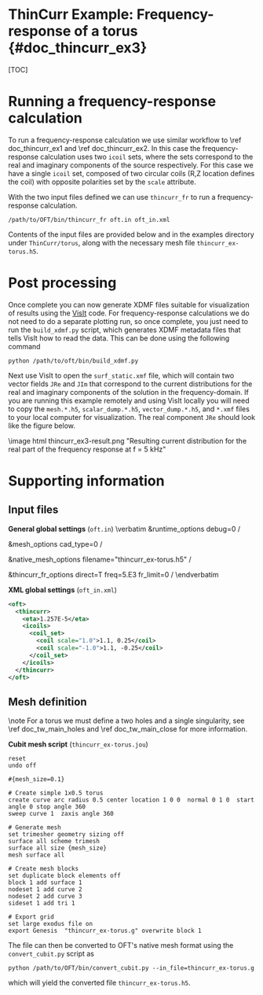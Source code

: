 ThinCurr Example: Frequency-response of a torus {#doc_thincurr_ex3}
==============

[TOC]

# Running a frequency-response calculation

To run a frequency-response calculation we use similar workflow to \ref doc_thincurr_ex1 and \ref doc_thincurr_ex2. In this case the frequency-response calculation uses two `icoil` sets, where the sets correspond to the real and imaginary components of the source respectively. For this case we have a single `icoil` set, composed of two circular coils (R,Z location defines the coil) with opposite polarities set by the `scale` attribute.

With the two input files defined we can use `thincurr_fr` to run a frequency-response calculation.

    /path/to/OFT/bin/thincurr_fr oft.in oft_in.xml

Contents of the input files are provided below and in the examples directory under `ThinCurr/torus`, along with the necessary mesh file `thincurr_ex-torus.h5`.

# Post processing

Once complete you can now generate XDMF files suitable for visualization of results using the [VisIt](https://visit-dav.github.io/visit-website/index.html) code. For frequency-response calculations we do not need to do a separate plotting run, so once complete, you just need to run the `build_xdmf.py` script, which generates XDMF metadata files that tells VisIt how to read the data. This can be done using the following command

    python /path/to/oft/bin/build_xdmf.py

Next use VisIt to open the `surf_static.xmf` file, which will contain two vector fields `JRe` and `JIm` that correspond to the current distributions for the real and imaginary components of the solution in the frequency-domain. If you are running this example remotely and using VisIt locally you will need to copy the `mesh.*.h5`, `scalar_dump.*.h5`, `vector_dump.*.h5`, and `*.xmf` files to your local computer for visualization. The real component `JRe` should look like the figure below.

\image html thincurr_ex3-result.png "Resulting current distribution for the real part of the frequency response at f = 5 kHz"

# Supporting information

## Input files

**General global settings** (`oft.in`)
\verbatim
&runtime_options
 debug=0
/

&mesh_options
 cad_type=0
/

&native_mesh_options
 filename="thincurr_ex-torus.h5"
/

&thincurr_fr_options
 direct=T
 freq=5.E3
 fr_limit=0
/
\endverbatim

**XML global settings** (`oft_in.xml`)
```xml
<oft>
  <thincurr>
    <eta>1.257E-5</eta>
    <icoils>
      <coil_set>
        <coil scale="1.0">1.1, 0.25</coil>
        <coil scale="-1.0">1.1, -0.25</coil>
      </coil_set>
    </icoils>
  </thincurr>
</oft>
```

## Mesh definition

\note For a torus we must define a two holes and a single singularity, see \ref doc_tw_main_holes and \ref doc_tw_main_close
for more information.

**Cubit mesh script** (`thincurr_ex-torus.jou`)
```
reset
undo off

#{mesh_size=0.1}

# Create simple 1x0.5 torus
create curve arc radius 0.5 center location 1 0 0  normal 0 1 0  start angle 0 stop angle 360
sweep curve 1  zaxis angle 360

# Generate mesh
set trimesher geometry sizing off
surface all scheme trimesh
surface all size {mesh_size}
mesh surface all

# Create mesh blocks
set duplicate block elements off
block 1 add surface 1
nodeset 1 add curve 2
nodeset 2 add curve 3
sideset 1 add tri 1

# Export grid
set large exodus file on
export Genesis  "thincurr_ex-torus.g" overwrite block 1
```

The file can then be converted to OFT's native mesh format using the `convert_cubit.py` script as

    python /path/to/OFT/bin/convert_cubit.py --in_file=thincurr_ex-torus.g

which will yield the converted file `thincurr_ex-torus.h5`.